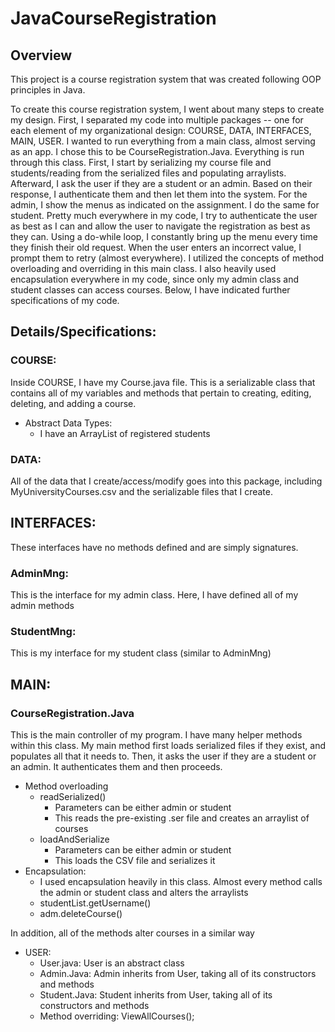 # JavaCourseRegistration


## Overview
This project is a course registration system that was created following OOP principles in Java. 


To create this course registration system, I went about many steps to create my design. First, I separated my code into multiple packages -- one for each element of my organizational design: COURSE, DATA, INTERFACES, MAIN, USER. I wanted to run everything from a main class, almost serving as an app. I chose this to be CourseRegistration.Java. Everything is run through this class. First, I start by serializing my course file and students/reading from the serialized files and populating arraylists. Afterward, I ask the user if they are a student or an admin. Based on their response, I authenticate them and then let them into the system. For the admin, I show the menus as indicated on the assignment. I do the same for student. Pretty much everywhere in my code, I try to authenticate the user as best as I can and allow the user to navigate the registration as best as they can. Using a do-while loop, I constantly bring up the menu every time they finish their old request. When the user enters an incorrect value, I prompt them to retry (almost everywhere). I utilized the concepts of method overloading and overriding in this main class. I also heavily used encapsulation everywhere in my code, since only my admin class and student classes can access courses. Below, I have indicated further specifications of my code. 

## Details/Specifications:
### COURSE:
Inside COURSE, I have my Course.java file. This is a serializable class that contains all of my variables and methods that pertain to creating, editing, deleting, and adding a course.
- Abstract Data Types: 
  - I have an ArrayList of registered students
### DATA:
All of the data that I create/access/modify goes into this package, including MyUniversityCourses.csv and the serializable files that I create.

## INTERFACES:
These interfaces have no methods defined and are simply signatures. 
### AdminMng: 
This is the interface for my admin class. Here, I have defined all of my admin methods
### StudentMng: 
This is my interface for my student class (similar to AdminMng)

## MAIN:
### CourseRegistration.Java
This is the main controller of my program. I have many helper methods within this class. My main method first loads serialized files if they exist, and populates all that it needs to. Then, it asks the user if they are a student or an admin. It authenticates them and then proceeds. 
- Method overloading
  - readSerialized()
    - Parameters can be either admin or student
    - This reads the pre-existing .ser file and creates an arraylist of courses
  - loadAndSerialize
    - Parameters can be either admin or student
    - This loads the CSV file and serializes it 
- Encapsulation:
  - I used encapsulation heavily in this class. Almost every method calls the admin or student class and alters the arraylists
  - studentList.getUsername()
  - adm.deleteCourse()
    
In addition, all of the methods alter courses in a similar way
- USER:
  - User.java: User is an abstract class
  - Admin.Java: Admin inherits from User, taking all of its constructors and methods
  - Student.Java: Student inherits from User, taking all of its constructors and methods
  - Method overriding: ViewAllCourses();
